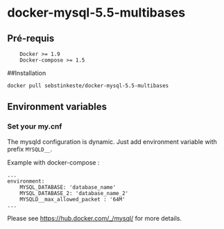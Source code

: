 # docker-mysql-5.5-multibases

## Pré-requis

```
    Docker >= 1.9
    Docker-compose >= 1.5
```

##Installation

```
docker pull sebstinkeste/docker-mysql-5.5-multibases
```

## Environment variables

### Set your my.cnf

The mysqld configuration is dynamic. Just add environment variable with prefix `MYSQLD__`.

Example with docker-compose :

    ...
    environment:
        MYSQL_DATABASE: 'database_name'
        MYSQL_DATABASE_2: 'database_name_2'
        MYSQLD__max_allowed_packet : '64M'
	...

Please see https://hub.docker.com/_/mysql/ for more details.